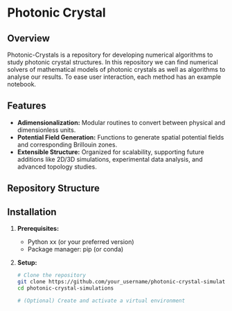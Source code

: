 # Photonic Crystal

## Overview
Photonic-Crystals is a repository for developing numerical algorithms to study photonic crystal structures. In this repository we can find numerical solvers of mathematical models of photonic crystals as well as algorithms to analyse our results. To ease user interaction, each method has an example notebook.

## Features
- **Adimensionalization:** Modular routines to convert between physical and dimensionless units.
- **Potential Field Generation:** Functions to generate spatial potential fields and corresponding Brillouin zones.
- **Extensible Structure:** Organized for scalability, supporting future additions like 2D/3D simulations, experimental data analysis, and advanced topology studies.

## Repository Structure


## Installation
1. **Prerequisites:**
   - Python xx (or your preferred version)
   - Package manager: pip (or conda)

2. **Setup:**
   ```bash
   # Clone the repository
   git clone https://github.com/your_username/photonic-crystal-simulations.git
   cd photonic-crystal-simulations

   # (Optional) Create and activate a virtual environment

